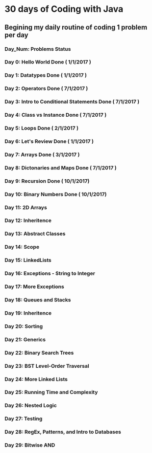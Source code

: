 # 30 days of Coding with Java

## Begining my daily routine of coding 1 problem per day
### Day_Num: Problems                                     Status
### Day   0: Hello World                                  Done ( 1/1/2017 )
### Day   1: Datatypes                                    Done ( 1/1/2017 )
### Day   2: Operators                                    Done ( 7/1/2017 )
### Day   3: Intro to Conditional Statements              Done ( 7/1/2017 )
### Day   4: Class vs Instance                            Done ( 7/1/2017 )
### Day   5: Loops					                              Done ( 2/1/2017 )
### Day   6: Let's Review                                 Done ( 1/1/2017 )
### Day   7: Arrays					                              Done ( 3/1/2017 )
### Day   8: Dictonaries and Maps                         Done ( 7/1/2017 )
### Day   9: Recursion					  Done ( 10/1/2017)
### Day  10: Binary Numbers				  Done ( 10/1/2017)
### Day  11: 2D Arrays
### Day  12: Inheritence
### Day  13: Abstract Classes
### Day  14: Scope
### Day  15: LinkedLists
### Day  16: Exceptions - String to Integer
### Day  17: More Exceptions
### Day  18: Queues and Stacks
### Day  19: Inheritence
### Day  20: Sorting 
### Day  21: Generics
### Day  22: Binary Search Trees
### Day  23: BST Level-Order Traversal
### Day  24: More Linked Lists
### Day  25: Running Time and Complexity
### Day  26: Nested Logic
### Day  27: Testing
### Day  28: RegEx, Patterns, and Intro to Databases
### Day  29: Bitwise AND
